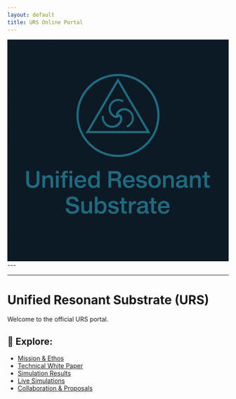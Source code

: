 ```yaml
---
layout: default
title: URS Online Portal
---
```

<img src="81696554-9054-40f2-b33e-857ec53e12c6.png" alt="URS Logo" width="800" style="display:block;margin:auto;" />
---

---

<link rel="stylesheet" href="/assets/custom.css">


# Unified Resonant Substrate (URS)

Welcome to the official URS portal.

## 🔗 Explore:

- [Mission & Ethos](docs/mission.md)
- [Technical White Paper](docs/white-paper.md)
- [Simulation Results](docs/validation.md)
- [Live Simulations](simulations/)
- [Collaboration & Proposals](templates/collaboration.md)
